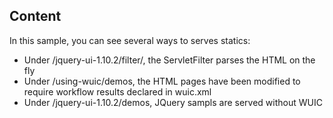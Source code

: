 ## Content

In this sample, you can see several ways to serves statics:
- Under /jquery-ui-1.10.2/filter/, the ServletFilter parses the HTML on the fly
- Under /using-wuic/demos, the HTML pages have been modified to require workflow results declared in wuic.xml
- Under /jquery-ui-1.10.2/demos, JQuery sampls are served without WUIC

